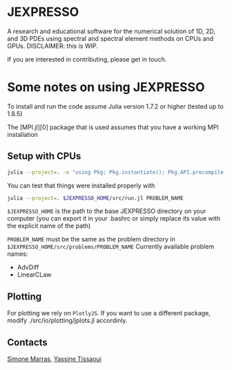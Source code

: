 # JEXPRESSO
A research and educational software for the numerical solution of 1D, 2D, and 3D PDEs using spectral and spectral element methods on CPUs and GPUs. DISCLAIMER: this is WIP.

If you are interested in contributing, please get in touch.

# Some notes on using JEXPRESSO

To install and run the code assume Julia
version 1.7.2 or higher (tested up to 1.8.5)

The [MPI.jl][0] package that is used assumes that you have a working MPI installation

## Setup with CPUs

```bash
julia --project=. -e "using Pkg; Pkg.instantiate(); Pkg.API.precompile()"
```
You can test that things were installed properly with
```bash
julia --project=. $JEXPRESSO_HOME/src/run.jl PROBLEM_NAME
```

`$JEXPRESSO_HOME` is the path to the base JEXPRESSO directory on your computer (you can export it in your .bashrc or simply replace its value with the explicit name of the path)

`PROBLEM_NAME` must be the same as the problem directory in `$JEXPRESSO_HOME/src/problems/PROBLEM_NAME`
Currently available problem names:

* AdvDiff
* LinearCLaw



## Plotting
For plotting we rely on `PlotlyJS`. If you want to use a different package,
modify ./src/io/plotting/jplots.jl accordinly.

## Contacts
[Simone Marras](mailto:smarras@njit.edu), [Yassine Tissaoui](mailto:yt277@njit.edu)

